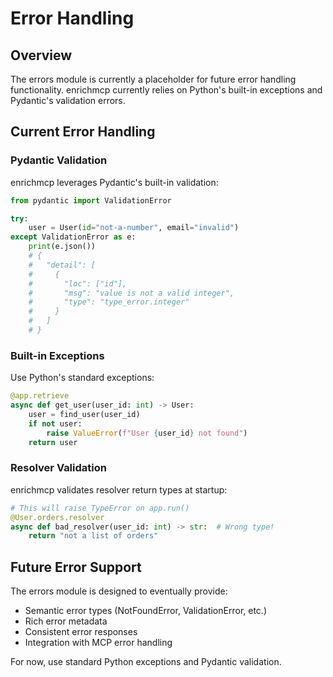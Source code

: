 # Error Handling

## Overview

The errors module is currently a placeholder for future error handling functionality. enrichmcp currently relies on Python's built-in exceptions and Pydantic's validation errors.

## Current Error Handling

### Pydantic Validation

enrichmcp leverages Pydantic's built-in validation:

```python
from pydantic import ValidationError

try:
    user = User(id="not-a-number", email="invalid")
except ValidationError as e:
    print(e.json())
    # {
    #   "detail": [
    #     {
    #       "loc": ["id"],
    #       "msg": "value is not a valid integer",
    #       "type": "type_error.integer"
    #     }
    #   ]
    # }
```

### Built-in Exceptions

Use Python's standard exceptions:

```python
@app.retrieve
async def get_user(user_id: int) -> User:
    user = find_user(user_id)
    if not user:
        raise ValueError(f"User {user_id} not found")
    return user
```

### Resolver Validation

enrichmcp validates resolver return types at startup:

```python
# This will raise TypeError on app.run()
@User.orders.resolver
async def bad_resolver(user_id: int) -> str:  # Wrong type!
    return "not a list of orders"
```

## Future Error Support

The errors module is designed to eventually provide:

- Semantic error types (NotFoundError, ValidationError, etc.)
- Rich error metadata
- Consistent error responses
- Integration with MCP error handling

For now, use standard Python exceptions and Pydantic validation.
